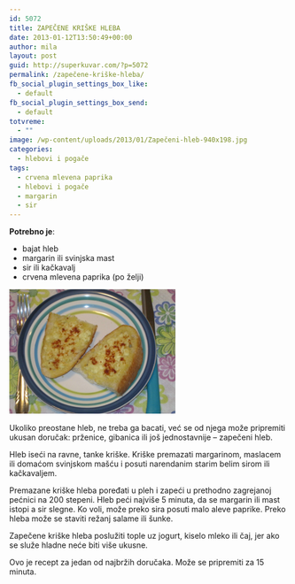 ```yaml
---
id: 5072
title: ZAPEČENE KRIŠKE HLEBA
date: 2013-01-12T13:50:49+00:00
author: mila
layout: post
guid: http://superkuvar.com/?p=5072
permalink: /zapečene-kriške-hleba/
fb_social_plugin_settings_box_like:
  - default
fb_social_plugin_settings_box_send:
  - default
totvreme:
  - ""
image: /wp-content/uploads/2013/01/Zapečeni-hleb-940x198.jpg
categories:
  - hlebovi i pogače
tags:
  - crvena mlevena paprika
  - hlebovi i pogače
  - margarin
  - sir
---
```

**Potrebno je**:

  * bajat hleb
  * margarin ili svinjska mast
  * sir ili kačkavalj
  * crvena mlevena paprika (po želji)

<img class="alignnone size-medium wp-image-5073" src="/wp-content/uploads/2013/01/Zapečeni-hleb-1024x768.jpg" alt="Zapečeni hleb" width="300" height="225" /> 

Ukoliko preostane hleb, ne treba ga bacati, već se od njega može pripremiti ukusan doručak: prženice, gibanica ili još jednostavnije – zapečeni hleb.

Hleb iseći na ravne, tanke kriške. Kriške premazati margarinom, maslacem ili domaćom svinjskom mašću i posuti narendanim starim belim sirom ili kačkavaljem.

Premazane kriške hleba poređati u pleh i zapeći u prethodno zagrejanoj pećnici na 200 stepeni. Hleb peći najviše 5 minuta, da se margarin ili mast istopi a sir slegne. Ko voli, može preko sira posuti malo aleve paprike. Preko hleba može se staviti režanj salame ili šunke.

Zapečene kriške hleba poslužiti tople uz jogurt, kiselo mleko ili čaj, jer ako se služe hladne neće biti više ukusne.

Ovo je recept za jedan od najbržih doručaka. Može se pripremiti za 15 minuta.